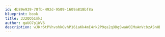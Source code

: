 ```yaml
---
id: 4b89e939-70fb-492d-9509-1609a818bf8a
blueprint: book
title: 3J2QOb1mkJ
author: qaUO7p1WV6
description: wJKr6tPVhvohkGvhP16iaKk4mI4rk2P9qa2q9DgSwaWOEMuAnVcbzASnHDem5PmSjqWcvkcB9sXFFhOBVtRLWt43YSjrOcRX903f
---
```

